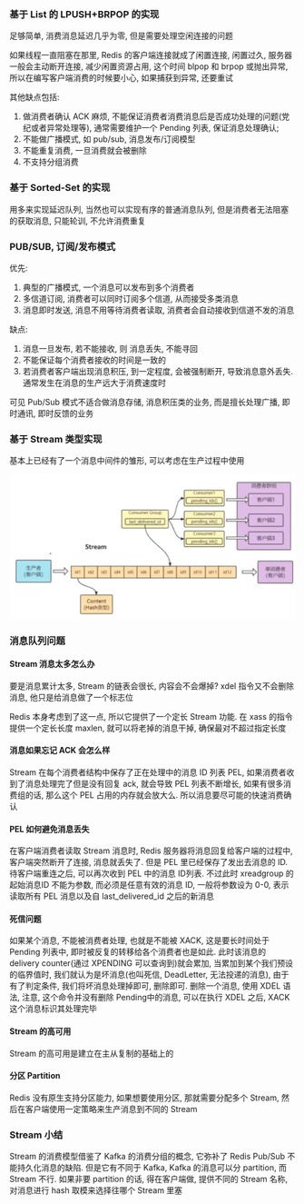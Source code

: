 ### 基于 List 的 LPUSH+BRPOP 的实现

足够简单, 消费消息延迟几乎为零, 但是需要处理空闲连接的问题

如果线程一直阻塞在那里, Redis 的客户端连接就成了闲置连接, 闲置过久, 服务器一般会主动断开连接, 减少闲置资源占用, 这个时间 blpop 和 brpop 或抛出异常, 所以在编写客户端消费的时候要小心, 如果捕获到异常, 还要重试

其他缺点包括:

1.   做消费者确认 ACK 麻烦, 不能保证消费者消费消息后是否成功处理的问题(党纪或者异常处理等), 通常需要维护一个 Pending 列表, 保证消息处理确认; 
2.   不能做广播模式, 如 pub/sub, 消息发布/订阅模型
3.   不能重复消费, 一旦消费就会被删除
4.   不支持分组消费



### 基于 Sorted-Set 的实现

用多来实现延迟队列, 当然也可以实现有序的普通消息队列, 但是消费者无法阻塞的获取消息, 只能轮训, 不允许消费重复

### PUB/SUB, 订阅/发布模式

优先:

1.   典型的广播模式, 一个消息可以发布到多个消费者
2.   多信道订阅, 消费者可以同时订阅多个信道, 从而接受多类消息
3.   消息即时发送, 消息不用等待消费者读取, 消费者会自动接收到信道不发的消息

缺点:

1.   消息一旦发布, 若不能接收, 则 消息丢失, 不能寻回
2.   不能保证每个消费者接收的时间是一致的
3.   若消费者客户端出现消息积压, 到一定程度, 会被强制断开, 导致消息意外丢失. 通常发生在消息的生产远大于消费速度时

可见 Pub/Sub 模式不适合做消息存储, 消息积压类的业务, 而是擅长处理广播, 即时通讯, 即时反馈的业务



### 基于 Stream 类型实现

基本上已经有了一个消息中间件的雏形, 可以考虑在生产过程中使用

![](../.assets/RedisStream总述.png)



### 消息队列问题

#### Stream 消息太多怎么办

要是消息累计太多, Stream 的链表会很长, 内容会不会爆掉? xdel 指令又不会删除消息, 他只是给消息做了一个标志位

Redis 本身考虑到了这一点, 所以它提供了一个定长 Stream 功能. 在 xass 的指令提供一个定长长度 maxlen, 就可以将老掉的消息干掉, 确保最对不超过指定长度

#### 消息如果忘记 ACK 会怎么样

Stream 在每个消费者结构中保存了正在处理中的消息 ID 列表 PEL, 如果消费者收到了消息处理完了但是没有回复 ack, 就会导致 PEL 列表不断增长, 如果有很多消费组的话, 那么这个 PEL 占用的内存就会放大么. 所以消息要尽可能的快速消费确认

#### PEL 如何避免消息丢失

在客户端消费者读取 Stream 消息时, Redis 服务器将消息回复给客户端的过程中, 客户端突然断开了连接, 消息就丢失了. 但是 PEL 里已经保存了发出去消息的 ID. 待客户端重连之后, 可以再次收到 PEL 中的消息 ID列表. 不过此时 xreadgroup 的起始消息ID 不能为参数, 而必须是任意有效的消息 ID, 一般将参数设为 0-0, 表示读取所有 PEL 消息以及自 last_delivered_id 之后的新消息

#### 死信问题

如果某个消息, 不能被消费者处理, 也就是不能被 XACK, 这是要长时间处于 Pending 列表中, 即时被反复的转移给各个消费者也是如此. 此时该消息的 delivery counter(通过 XPENDING 可以查询到)就会累加, 当累加到某个我们预设的临界值时, 我们就认为是坏消息(也叫死信, DeadLetter, 无法投递的消息), 由于有了判定条件, 我们将坏消息处理掉即可, 删除即可. 删除一个消息, 使用 XDEL 语法, 注意, 这个命令并没有删除 Pending中的消息, 可以在执行 XDEL 之后, XACK 这个消息标识其处理完毕

#### Stream 的高可用

Stream 的高可用是建立在主从复制的基础上的

#### 分区 Partition

Redis 没有原生支持分区能力, 如果想要使用分区, 那就需要分配多个 Stream, 然后在客户端使用一定策略来生产消息到不同的 Stream

### Stream 小结

Stream 的消费模型借鉴了 Kafka 的消费分组的概念, 它弥补了 Redis Pub/Sub 不能持久化消息的缺陷. 但是它有不同于 Kafka, Kafka 的消息可以分 partition, 而 Stream 不行. 如果非要 partition 的话, 得在客户端做, 提供不同的 Stream 名称, 对消息进行 hash 取模来选择往哪个 Stream 里塞